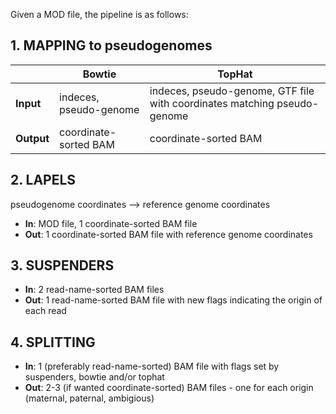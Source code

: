 Given a MOD file, the pipeline is as follows:

## 1. MAPPING to pseudogenomes

||Bowtie|TopHat|
|-----|------|-----|
|**Input** | indeces, pseudo-genome | indeces, pseudo-genome, GTF file with coordinates matching pseudo-genome |
|**Output** | coordinate-sorted BAM | coordinate-sorted BAM|

## 2. LAPELS

pseudogenome coordinates --> reference genome coordinates

- **In**: MOD file, 1 coordinate-sorted BAM file
- **Out**: 1 coordinate-sorted BAM file with reference genome coordinates

## 3. SUSPENDERS

- **In**: 2 read-name-sorted BAM files
- **Out**: 1 read-name-sorted BAM file with new flags indicating the origin of each read

## 4. SPLITTING

- **In**: 1 (preferably read-name-sorted) BAM file with flags set by suspenders, bowtie and/or tophat
- **Out**: 2-3 (if wanted coordinate-sorted) BAM files - one for each origin (maternal, paternal, ambigious)
